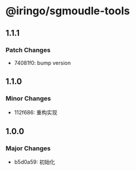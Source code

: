 # @iringo/sgmoudle-tools

## 1.1.1

### Patch Changes

- 74081f0: bump version

## 1.1.0

### Minor Changes

- 112f686: 重构实现

## 1.0.0

### Major Changes

- b5d0a59: 初始化
